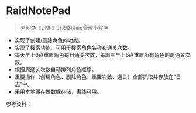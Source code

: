 # RaidNotePad
>为网游《DNF》开发的Raid管理小程序

- 实现了创建/删除角色的功能。
- 实现了搜索功能，可用于搜索角色名称和通关次数。
- 每天早上6点重置角色每日通关次数，每周三早上6点重置所有角色的周通关次数。
- 根据周通关次数自动排列角色顺序。
- 重要操作（创建角色、删除角色、重置次数、通关）全部抓取并存放在“日志”中。
- 采用本地缓存做数据存储，离线可用。

参考资料：